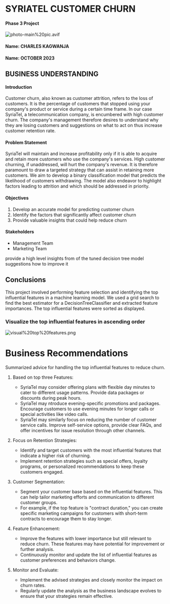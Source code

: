 # **SYRIATEL CUSTOMER CHURN**
#### Phase 3 Project

![photo-main%20pic.avif](attachment:photo-main%20pic.avif)

#### Name: CHARLES KAGWANJA
#### Name: OCTOBER 2023

## **BUSINESS UNDERSTANDING**

#### Introduction

Customer churn, also known as customer attrition, refers to the loss of customers. It is the percentage of customers that stopped using your company's product or service during a certain time frame. In our case SyriaTel, a telecommunication company, is encumbered with high customer churn. The company's management therefore desires to understand why they are losing customers and suggestions on what to act on thus increase customer retention rate.

#### Problem Statement

SyriaTel will maintain and increase profitability only if it is able to acquire and retain more customers who use the company's services. High customer churning, if unaddressed, will hurt the company's revenue. It is therefore paramount to draw a targeted strategy that can assist in retaining more customers. We aim to develop a binary classification model that predicts the likelihood of customers withdrawing. The model also endeavor to highlight factors leading to attrition and which should be addressed in priority.

#### Objectives
1. Develop an accurate model for predicting customer churn
2. Identify the factors that significantly affect customer churn
3. Provide valuable insights that could help reduce churn

#### Stakeholders
 * Management Team
 * Marketing Team

provide a high level insights from  of the tuned decision tree model  suggestions how to improve it 

## Conclusions 


This project involved performing feature selection and identifying the top influential features in a machine learning model. We used a grid search to find the best estimator for a DecisionTreeClassifier and extracted feature importances. The top influential features were sorted as displayed.




### Visualize the top influential features in ascending order

![visual%20top%20features.png](attachment:visual%20top%20features.png)

# Business Recommendations

Summarized advice for handling the top influential features to reduce churn.

1. Based on top  three Features:
    - SyriaTel may consider offering plans with flexible day minutes to cater to different usage patterns. Provide data packages or discounts during peak hours.
    - SyriaTel may ntroduce evening-specific promotions and packages. Encourage customers to use evening minutes for longer calls or special activities like video calls.
    - SyriaTel may similarly focus on reducing the number of customer service calls. Improve self-service options, provide clear FAQs, and offer incentives for issue resolution through other channels.  

2. Focus on Retention Strategies:
    - Identify and target customers with the most influential features that indicate a higher risk of churning.
    - Implement retention strategies such as special offers, loyalty programs, or personalized recommendations to keep these customers engaged.

3. Customer Segmentation:
    - Segment your customer base based on the influential features. This can help tailor marketing efforts and communication to different customer groups.
    - For example, if the top feature is "contract duration," you can create specific marketing campaigns for customers with short-term contracts to encourage them to stay longer.
    

    
    
    
    

4. Feature Enhancement:
    - Improve the features with lower importance but still relevant to reduce churn. These features may have potential for improvement or further analysis.
    - Continuously monitor and update the list of influential features as customer preferences and behaviors change.

5. Monitor and Evaluate:
    - Implement the advised strategies and closely monitor the impact on churn rates.
    - Regularly update the analysis as the business landscape evolves to ensure that your strategies remain effective.

 


```python

```
